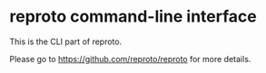 # reproto command-line interface

This is the CLI part of reproto.

Please go to https://github.com/reproto/reproto for more details.

